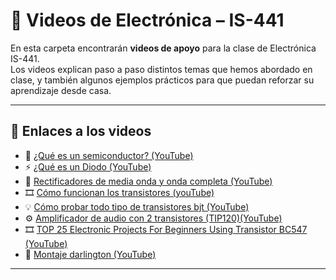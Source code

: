 # 🎥 Videos de Electrónica – IS-441

En esta carpeta encontrarán **videos de apoyo** para la clase de Electrónica IS-441.  
Los videos explican paso a paso distintos temas que hemos abordado en clase, y también algunos ejemplos prácticos para que puedan reforzar su aprendizaje desde casa.

---

## 🔗 Enlaces a los videos

- 🔧 [¿Qué es un semiconductor? (YouTube)](https://drive.google.com/tu-link-3)
- ⚡ [¿Qué es un Diodo (YouTube)](https://www.youTube.com/watch?v=aPY3I8pG478&t=554s)
- 🔌 [Rectificadores de media onda y onda completa (YouTube)](https://www.youtube.com/watch?v=jzibrKq4ing&t=25s)
- 🎞️ [Cómo funcionan los transistores (youTube)](https://www.youtube.com/watch?v=zh7PeHAZRLY)
- 💡 [Cómo probar todo tipo de transistores bjt (YouTube)](https://www.youtube.com/watch?v=-FDaXbBOiMM&t=504s)
- ⚙ [Amplificador de audio con 2 transistores (TIP120)(YouTube)](https://www.youtube.com/watch?v=Quh18XXwL5g&list=WL)
- 🎞 [TOP 25 Electronic Projects For Beginners Using Transistor BC547 (YouTube)](https://www.youtube.com/watch?v=Z2AGyuwoqVg)
- 🔋 [Montaje darlington (YouTube)](https://www.youtube.com/watch?v=xMqHr51SMmk)
---

